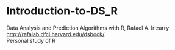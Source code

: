 # Introduction-to-DS_R
Data Analysis and Prediction Algorithms with R, Rafael A. Irizarry  
http://rafalab.dfci.harvard.edu/dsbook/  
Personal study of R
